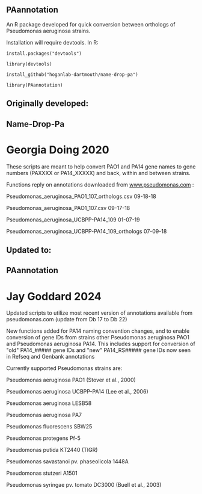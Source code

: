 ## PAannotation

An R package developed for quick conversion between orthologs of Pseudomonas aeruginosa strains.

Installation will require devtools. In R:

```
install.packages("devtools")

library(devtools)

install_github("hoganlab-dartmouth/name-drop-pa")

library(PAannotation)
```


## Originally developed:


## Name-Drop-Pa

# Georgia Doing 2020

These scripts are meant to help convert PAO1 and PA14 gene names to gene numbers (PAXXXX or PA14_XXXXX) and back, within and between strains.


Functions reply on annotations downloaded from www.pseudomonas.com :

Pseudomonas_aeruginosa_PAO1_107_orthologs.csv 		09-18-18

Pseudomonas_aeruginosa_PAO1_107.csv 				09-17-18

Pseudomonas_aeruginosa_UCBPP-PA14_109 				01-07-19

Pseudomonas_aeruginosa_UCBPP-PA14_109_orthologs 	07-09-18



## Updated to:

## PAannotation

# Jay Goddard 2024

Updated scripts to utilize most recent version of annotations available from pseudomonas.com (update from Db 17 to Db 22)


New functions added for PA14 naming convention changes, and to enable conversion of gene IDs from strains other Pseudomonas aeruginosa PAO1 and Pseudomonas aeruginosa PA14.
This includes support for conversion of "old" PA14_##### gene IDs and "new" PA14_RS##### gene IDs now seen in Refseq and Genbank annotations


Currently supported Pseudomonas strains are:

Pseudomonas aeruginosa PAO1 (Stover et al., 2000)

Pseudomonas aeruginosa UCBPP-PA14 (Lee et al., 2006)

Pseudomonas aeruginosa LESB58 

Pseudomonas aeruginosa PA7

Pseudomonas fluorescens SBW25

Pseudomonas protegens Pf-5

Pseudomonas putida KT2440 (TIGR)

Pseudomonas savastanoi pv. phaseolicola 1448A

Pseudomonas stutzeri A1501

Pseudomonas syringae pv. tomato DC3000 (Buell et al., 2003)

